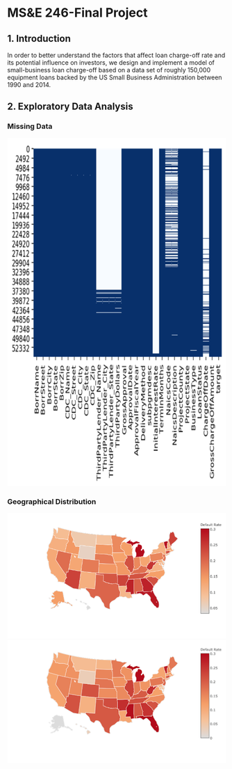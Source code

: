 # MS&E 246-Final Project

## 1. Introduction

In order to better understand the factors that affect loan charge-off rate and its
potential influence on investors, we design and implement a model of small-business
loan charge-off based on a data set of roughly 150,000 equipment loans backed by the
US Small Business Administration between 1990 and 2014. 

## 2. Exploratory Data Analysis
### Missing Data
<img src="https://github.com/AlexaYuqinD/MS-E-246-Project/blob/master/images/missing.png" 
 width="600" height="800" />
### Geographical Distribution
![alt text](https://github.com/AlexaYuqinD/MS-E-246-Project/blob/master/images/geo1.png)
![alt text](https://github.com/AlexaYuqinD/MS-E-246-Project/blob/master/images/geo2.png)